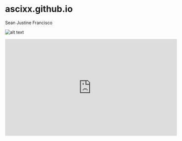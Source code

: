 # ascixx.github.io
Sean Justine Francisco

![alt text](https://wallpaperaccess.com/full/1822606.jpg)

<iframe width="560" height="315" src="https://www.youtube.com/embed/yiveJhROct8" title="YouTube video player" frameborder="0" allow="accelerometer; autoplay; clipboard-write; encrypted-media; gyroscope; picture-in-picture; web-share" allowfullscreen></iframe>
